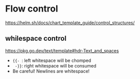 # Flow control
https://helm.sh/docs/chart_template_guide/control_structures/

## whilespace control
https://pkg.go.dev/text/template#hdr-Text_and_spaces
- `{{- `: left whitespace will be chomped
- ` -}}`: right whitespace will be consumed
- Be careful! Newlines are whitespace!
